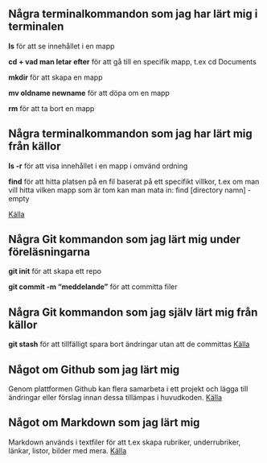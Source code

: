## Några terminalkommandon som jag har lärt mig i terminalen

**ls** för att se innehållet i en mapp

**cd + vad man letar efter** för att gå till en specifik mapp, t.ex cd Documents

**mkdir** för att skapa en mapp

**mv oldname newname** för att döpa om en mapp

**rm** för att ta bort en mapp


## Några terminalkommandon som jag har lärt mig från källor

**ls -r** för att visa innehållet i en mapp i omvänd ordning

**find** för att hitta platsen på en fil baserat på ett specifikt villkor, t.ex om man vill hitta vilken mapp som är tom kan man mata in: find [directory namn] -empty

[Källa](https://gist.github.com/bradtraversy/cc180de0edee05075a6139e42d5f28ce)


## Några Git kommandon som jag lärt mig under föreläsningarna

**git init** för att skapa ett repo

**git commit -m “meddelande”** för att committa filer


## Några Git kommandon som jag själv lärt mig från källor

**git stash** för att tillfälligt spara bort ändringar utan att de committas
[Källa](https://www.atlassian.com/git/tutorials/saving-changes/git-stash)


## Något om Github som jag lärt mig

Genom plattformen Github kan flera samarbeta i ett projekt och lägga till ändringar eller förslag innan dessa tillämpas i huvudkoden.
[Källa](https://docs.github.com/en/get-started/start-your-journey/about-github-and-git)


## Något om Markdown som jag lärt mig

Markdown används i textfiler för att t.ex skapa rubriker, underrubriker, länkar, listor, bilder med mera.
[Källa](https://www.markdownguide.org/basic-syntax/)
